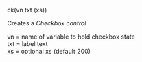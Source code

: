 <span style='color:var(--vscode-symbolIcon-methodForeground);'>ck</span>(<span style='color:var(--vscode-symbolIcon-variableForeground);'>vn txt (xs)</span>)  

Creates a *Checkbox control*  

<span style='color:var(--vscode-symbolIcon-variableForeground);'>vn</span> = name of variable to hold checkbox state  
<span style='color:var(--vscode-symbolIcon-variableForeground);'>txt</span> = label text  
<span style='color:var(--vscode-symbolIcon-variableForeground);'>xs</span> = optional xs (default 200)